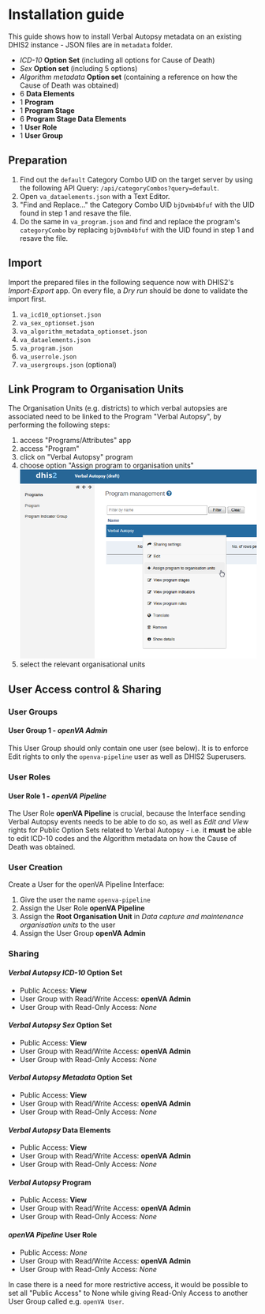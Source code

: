# Installation guide

This guide shows how to install Verbal Autopsy metadata on an existing DHIS2 instance - JSON files are in `metadata` folder.

- _ICD-10_ **Option Set** (including all options for Cause of Death)
- _Sex_ **Option set** (including 5 options)
- _Algorithm metadata_ **Option set** (containing a reference on how the Cause of Death was obtained)
- 6 **Data Elements**
- 1 **Program**
- 1 **Program Stage**
- 6 **Program Stage Data Elements**
- 1 **User Role**
- 1 **User Group**

## Preparation

1. Find out the `default` Category Combo UID on the target server by using the following API Query: `/api/categoryCombos?query=default`.
2. Open `va_dataelements.json` with a Text Editor.
3. "Find and Replace..." the Category Combo UID `bjDvmb4bfuf` with the UID found in step 1 and resave the file.
4. Do the same in `va_program.json` and find and replace the program's `categoryCombo` by replacing `bjDvmb4bfuf` with the UID found in step 1 and resave the file.


## Import

Import the prepared files in the following sequence now with DHIS2's _Import-Export_ app.
On every file, a _Dry run_ should be done to validate the import first.

1. `va_icd10_optionset.json`
2. `va_sex_optionset.json`
3. `va_algorithm_metadata_optionset.json`
4. `va_dataelements.json`
5. `va_program.json`
6. `va_userrole.json`
7. `va_usergroups.json` (optional)

## Link Program to Organisation Units

The Organisation Units (e.g. districts) to which verbal autopsies are associated need to be linked to the Program "Verbal Autopsy", by performing the following steps: 
1. access "Programs/Attributes" app
2. access "Program"
3. click on "Verbal Autopsy" program
4. choose option "Assign program to organisation units"
![Link Program "Verbal Autopsy" to Organisational Unit](../resources/images/LinkProgToOrgUnit.png)
5. select the relevant organisational units

## User Access control & Sharing

### User Groups

#### User Group 1 - _openVA Admin_

This User Group should only contain one user (see below). It is to enforce Edit rights to only the `openva-pipeline` user as well as DHIS2 Superusers.

### User Roles

#### User Role 1 - _openVA Pipeline_
The User Role **openVA Pipeline** is crucial, because the Interface sending Verbal Autopsy events needs to be able to do so, as well as _Edit and View_ rights for Public Option Sets related to Verbal Autopsy - i.e. it **must** be able to edit ICD-10 codes and the Algorithm metadata on how the Cause of Death was obtained.

### User Creation

Create a User for the openVA Pipeline Interface:

1. Give the user the name `openva-pipeline`
2. Assign the User Role **openVA Pipeline**
3. Assign the **Root Organisation Unit** in _Data capture and maintenance organisation units_ to the user
4. Assign the User Group **openVA Admin**

### Sharing

#### _Verbal Autopsy ICD-10_ Option Set
 - Public Access: **View**
 - User Group with Read/Write Access: **openVA Admin**
 - User Group with Read-Only Access: _None_

#### _Verbal Autopsy Sex_ Option Set
  - Public Access: **View**
  - User Group with Read/Write Access: **openVA Admin**
  - User Group with Read-Only Access: _None_

#### _Verbal Autopsy Metadata_ Option Set
  - Public Access: **View**
  - User Group with Read/Write Access: **openVA Admin**
  - User Group with Read-Only Access: _None_

#### _Verbal Autopsy_ Data Elements
  - Public Access: **View**
  - User Group with Read/Write Access: **openVA Admin**
  - User Group with Read-Only Access: _None_

#### _Verbal Autopsy_ Program
  - Public Access: **View**
  - User Group with Read/Write Access: **openVA Admin**
  - User Group with Read-Only Access: _None_

#### _openVA Pipeline_ User Role
  - Public Access: _None_
  - User Group with Read/Write Access: **openVA Admin**
  - User Group with Read-Only Access: _None_

In case there is a need for more restrictive access, it would be possible to set all "Public Access" to None while giving Read-Only Access to another User Group called e.g. `openVA User`.
